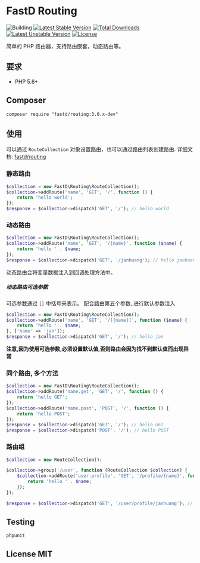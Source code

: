 # FastD Routing

![Building](https://api.travis-ci.org/JanHuang/routing.svg?branch=master)
[![Latest Stable Version](https://poser.pugx.org/fastd/routing/v/stable)](https://packagist.org/packages/fastd/routing) [![Total Downloads](https://poser.pugx.org/fastd/routing/downloads)](https://packagist.org/packages/fastd/routing) [![Latest Unstable Version](https://poser.pugx.org/fastd/routing/v/unstable)](https://packagist.org/packages/fastd/routing) [![License](https://poser.pugx.org/fastd/routing/license)](https://packagist.org/packages/fastd/routing)

简单的 PHP 路由器，支持路由嵌套，动态路由等。

## 要求

* PHP 5.6+

## Composer

```
composer require "fastd/routing:3.0.x-dev"
```

## 使用

可以通过 `RouteCollection` 对象设置路由，也可以通过路由列表创建路由. 详细文档: [fastd/routing](docs/readme.md)

### 静态路由

```php
$collection = new FastD\Routing\RouteCollection();
$collection->addRoute('name', 'GET', '/', function () {
    return 'hello world';
});
$response = $collection->dispatch('GET', '/'); // hello world
```

### 动态路由

```php
$collection = new FastD\Routing\RouteCollection();
$collection->addRoute('name', 'GET', '/{name}', function ($name) {
    return 'hello ' . $name;
});
$response = $collection->dispatch('GET', '/janhuang'); // hello janhuang
```

动态路由会将变量数据注入到回调处理方法中。

##### 动态路由可选参数

可选参数通过 `[]` 中括号来表示。 配合路由第五个参数, 进行默认参数注入

```php
$collection = new FastD\Routing\RouteCollection();
$collection->addRoute('name', 'GET', '/[{name}]', function ($name) {
    return 'hello ' . $name;
}, ['name' => 'jan']);
$response = $collection->dispatch('GET', '/'); // hello jan
```

**注意,因为使用可选参数,必须设置默认值,否则路由会因为找不到默认值而出现异常**

### 同个路由, 多个方法

```php
$collection = new FastD\Routing\RouteCollection();
$collection->addRoute('name.get', 'GET', '/', function () {
    return 'hello GET';
});
$collection->addRoute('name.post', 'POST', '/', function () {
    return 'hello POST';
});
$response = $collection->dispatch('GET', '/'); // hello GET
$response = $collection->dispatch('POST', '/'); // hello POST
```

### 路由组

```php
$collection = new RouteCollection();

$collection->group('/user', function (RouteCollection $collection) {
    $collection->addRoute('user.profile', 'GET', '/profile/{name}', function ($name) {
        return 'hello ' . $name;
    });
});

$response = $collection->dispatch('GET', '/user/profile/janhuang'); // hello janhuang
```

## Testing

```
phpunit
```

## License MIT
